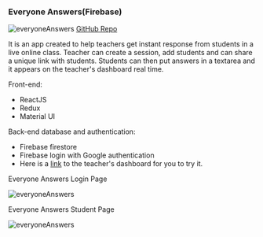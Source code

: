 <h3 align="left">Everyone Answers(Firebase)</h3>
     <img src="https://user-images.githubusercontent.com/76607510/127610804-59f571e4-3fcc-4ac5-adc1-43882a058e9a.png" alt="everyoneAnswers"/>
    <a href="#">GitHub Repo</a>

<p>It is an app created to help teachers get instant response from students in a live online class. Teacher can create a session, add students and can share a unique link with students. Students can then put answers in a textarea and it appears on the teacher's dashboard real time.</p>

<p>Front-end:</p>
<ul>
    <li>ReactJS</li>
    <li>Redux</li>
    <li>Material UI</li>
    </ul>
    <p>Back-end database and authentication:</p>
  <ul>
    <li>Firebase firestore</li>
    <li>Firebase login with Google authentication</li>
    <li>Here is a <a href="https://cocky-almeida-3605d7.netlify.app">link<a/> to the teacher's dashboard for you to try it.</li>
    </ul>
    <p>Everyone Answers Login Page</p>
   <img src="https://user-images.githubusercontent.com/76607510/127610893-c9c63767-7892-4419-9494-056345c4239c.png" alt="everyoneAnswers"/>
    <p>Everyone Answers Student Page</p>
     <img src="https://user-images.githubusercontent.com/76607510/127610917-d2434aa3-52f7-4223-b772-7b515d2ebf9c.png" alt="everyoneAnswers"/>
  </div>
    <div>
